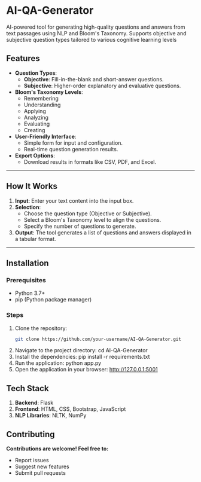 # AI-QA-Generator
AI-powered tool for generating high-quality questions and answers from text passages using NLP and Bloom's Taxonomy. Supports objective and subjective question types tailored to various cognitive learning levels
## Features
- **Question Types**:
  - **Objective**: Fill-in-the-blank and short-answer questions.
  - **Subjective**: Higher-order explanatory and evaluative questions.
- **Bloom's Taxonomy Levels**:
  - Remembering
  - Understanding
  - Applying
  - Analyzing
  - Evaluating
  - Creating
- **User-Friendly Interface**:
  - Simple form for input and configuration.
  - Real-time question generation results.
- **Export Options**:
  - Download results in formats like CSV, PDF, and Excel.

---

## How It Works
1. **Input**: Enter your text content into the input box.
2. **Selection**:
   - Choose the question type (Objective or Subjective).
   - Select a Bloom's Taxonomy level to align the questions.
   - Specify the number of questions to generate.
3. **Output**: The tool generates a list of questions and answers displayed in a tabular format.

---

## Installation

### Prerequisites
- Python 3.7+
- pip (Python package manager)

### Steps
1. Clone the repository:
   ```bash
   git clone https://github.com/your-username/AI-QA-Generator.git
2. Navigate to the project directory:
  cd AI-QA-Generator
3. Install the dependencies:
  pip install -r requirements.txt
4. Run the application:
  python app.py
5. Open the application in your browser:
   http://127.0.0.1:5001

## Tech Stack
1. **Backend**: Flask
2. **Frontend**: HTML, CSS, Bootstrap, JavaScript
3. **NLP Libraries**: NLTK, NumPy 

## Contributing

**Contributions are welcome! Feel free to:**

* Report issues
* Suggest new features
* Submit pull requests

